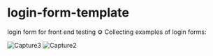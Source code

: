 # login-form-template
login form for front end testing
⚙ Collecting examples of login forms:


![Capture3](https://user-images.githubusercontent.com/91314936/161369907-39a7f2d9-1187-4281-b087-3e3acb1ec99d.PNG)
![Capture2](https://user-images.githubusercontent.com/91314936/161369914-00ed91b5-dc84-48e8-aea7-cbd97a19138f.PNG)

